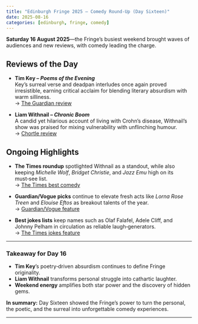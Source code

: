 ```yaml
---
title: "Edinburgh Fringe 2025 – Comedy Round‑Up (Day Sixteen)"
date: 2025-08-16
categories: [edinburgh, fringe, comedy]
---
```


**Saturday 16 August 2025**—the Fringe’s busiest weekend brought waves of audiences and new reviews, with comedy leading the charge.

## Reviews of the Day

- **Tim Key – *Poems of the Evening***  
  Key’s surreal verse and deadpan interludes once again proved irresistible, earning critical acclaim for blending literary absurdism with warm silliness.  
  → [The Guardian review](https://www.theguardian.com/stage/2025/aug/16/tim-key-poems-of-the-evening-edinburgh-fringe-2025?utm_source=chatgpt.com)

- **Liam Withnail – *Chronic Boom***  
  A candid yet hilarious account of living with Crohn’s disease, Withnail’s show was praised for mixing vulnerability with unflinching humour.  
  → [Chortle review](https://www.chortle.co.uk/review/2025/08/16/liam-withnail-chronic-boom-edinburgh-fringe-2025?utm_source=chatgpt.com)

## Ongoing Highlights

- **The Times roundup** spotlighted Withnail as a standout, while also keeping *Michelle Wolf*, *Bridget Christie*, and *Jazz Emu* high on its must‑see list.  
  → [The Times best comedy](https://www.thetimes.co.uk/article/edinburgh-fringe-festival-2025-best-comedy-shows-ranked-xzd2kjplw?utm_source=chatgpt.com)

- **Guardian/Vogue picks** continue to elevate fresh acts like *Lorna Rose Treen* and *Elouise Eftos* as breakout talents of the year.  
  → [Guardian/Vogue feature](https://www.vogue.com/article/10-standout-acts-from-2025-edinburgh-fringe-festival?utm_source=chatgpt.com)

- **Best jokes lists** keep names such as Olaf Falafel, Adele Cliff, and Johnny Pelham in circulation as reliable laugh‑generators.  
  → [The Times jokes feature](https://www.thetimes.co.uk/article/the-best-jokes-of-edinburgh-fringe-2025-xkh5qg5kb?utm_source=chatgpt.com)

---

### Takeaway for Day 16

- **Tim Key**’s poetry‑driven absurdism continues to define Fringe originality.  
- **Liam Withnail** transforms personal struggle into cathartic laughter.  
- **Weekend energy** amplifies both star power and the discovery of hidden gems.  

**In summary:** Day Sixteen showed the Fringe’s power to turn the personal, the poetic, and the surreal into unforgettable comedy experiences.

---

